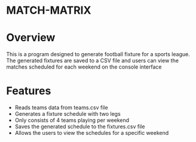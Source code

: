 # MATCH-MATRIX
   # Overview
   This is a program designed to generate football fixture for a sports league. The generated fixtures are saved to a CSV file and users can view the matches scheduled for each weekend on the console interface


   # Features
   * Reads teams data from teams.csv file
   * Generates a fixture schedule with two legs
   * Only consists of 4 teams playing per weekend
   * Saves the generated schedule to the fixtures.csv file
   * Allows the users to view the schedules for a specific weekend
